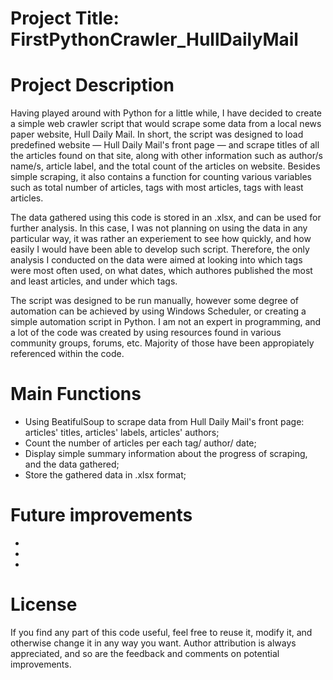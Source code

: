# Project Title: FirstPythonCrawler_HullDailyMail

# Project Description
Having played around with Python for a little while, I have decided to create a simple web crawler script that would scrape some data from a local news paper website, Hull Daily Mail. In short, the script was designed to load predefined website — Hull Daily Mail's front page — and scrape titles of all the articles found on that site, along with other information such as author/s name/s, article label, and the total count of the articles on website. Besides simple scraping, it also contains a function for counting various variables such as total number of articles, tags with most articles, tags with least articles. 

The data gathered using this code is stored in an .xlsx, and can be used for further analysis. In this case, I was not planning on using the data in any particular way, it was rather an experiement to see how quickly, and how easily I would have been able to develop such script. Therefore, the only analysis I conducted on the data were aimed at looking into which tags were most often used, on what dates, which authores published the most and least articles, and under which tags.

The script was designed to be run manually, however some degree of automation can be achieved by using Windows Scheduler, or creating a simple automation script in Python.
I am not an expert in programming, and a lot of the code was created by using resources found in various community groups, forums, etc. Majority of those have been appropiately referenced within the code.

# Main Functions

- Using BeatifulSoup to scrape data from Hull Daily Mail's front page: articles' titles, articles' labels, articles' authors;
- Count the number of articles per each tag/ author/ date;
- Display simple summary information about the progress of scraping, and the data gathered;
- Store the gathered data in .xlsx format;

# Future improvements

- 
-
-

# License
If you find any part of this code useful, feel free to reuse it, modify it, and otherwise change it in any way you want.
Author attribution is always appreciated, and so are the feedback and comments on potential improvements.
